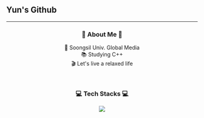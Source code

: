 ## Yun's Github
<hr/>

<h3 align = center> 🙊 About Me 🙊 </h3>

<p align = center>
🏫 Soongsil Univ. Global Media <br>
📚 Studying C++ <br>
🎬 Let's live a relaxed life <br>
</p>


<br>

<h3 align = center> 💻 Tech Stacks 💻 </h3>

<div align = center>
<img src="https://img.shields.io/badge/C++-00599C?style=flat-flat&logo=C%2B%2B&logoColor=white">
</div>

<!---
YouYunsang/YouYunsang is a ✨ special ✨ repository because its `README.md` (this file) appears on your GitHub profile.
You can click the Preview link to take a look at your changes.
--->
